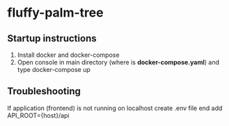 # fluffy-palm-tree

## Startup instructions

1. Install docker and docker-compose
2. Open console in main directory (where is **docker-compose.yaml**) and type docker-compose up

## Troubleshooting

If application (frontend) is not running on localhost create .env file end add API_ROOT={host}/api
